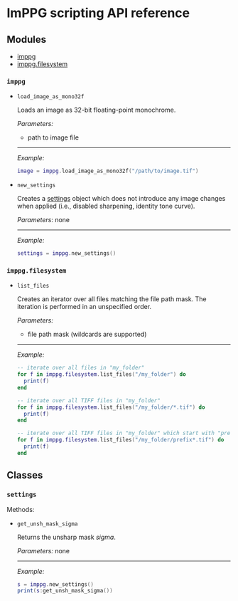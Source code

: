 # ImPPG scripting API reference

## Modules

- [imppg](#moduleimppg)
- [imppg.filesystem](#imppgfilesystem)

### `imppg`

- `load_image_as_mono32f`

  Loads an image as 32-bit floating-point monochrome.

  *Parameters:*
  - path to image file

  ----
  *Example:*
  ```Lua
  image = imppg.load_image_as_mono32f("/path/to/image.tif")
  ```

- `new_settings`

  Creates a [settings](#settings) object which does not introduce any image changes when applied (i.e., disabled sharpening, identity tone curve).

  *Parameters*: none

  ----
  *Example:*
  ```Lua
  settings = imppg.new_settings()
  ```

### `imppg.filesystem`

- `list_files`

  Creates an iterator over all files matching the file path mask. The iteration is performed in an unspecified order.

  *Parameters:*
  - file path mask (wildcards are supported)

  ----
  *Example:*
  ```Lua
  -- iterate over all files in "my_folder"
  for f in imppg.filesystem.list_files("/my_folder") do
    print(f)
  end
  ```
  ```Lua
  -- iterate over all TIFF files in "my_folder"
  for f in imppg.filesystem.list_files("/my_folder/*.tif") do
    print(f)
  end
  ```
  ```Lua
  -- iterate over all TIFF files in "my_folder" which start with "prefix"
  for f in imppg.filesystem.list_files("/my_folder/prefix*.tif") do
    print(f)
  end
  ```

## Classes

### `settings`

Methods:

- `get_unsh_mask_sigma`

  Returns the unsharp mask *sigma*.

  *Parameters:* none

  ----
  *Example:*

  ```Lua
  s = imppg.new_settings()
  print(s:get_unsh_mask_sigma())
  ```